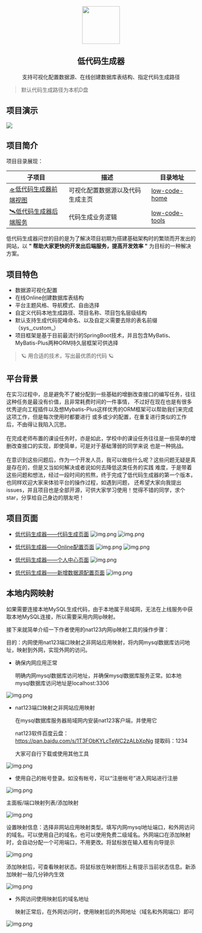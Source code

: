 <div align="center">
  <img src="https://raw.githack.com/pdxjie/low-code/master/asssets/code-download.svg" style="width:100px;height:100px;">
</div>
<p align="center">

 <h2 align="center">低代码生成器</h2>
 <p align="center">支持可视化配置数据源、在线创建数据库表结构、指定代码生成路径</p>
</p>

> 默认代码生成路径为本机D盘

<h2>项目演示</h2>




![](asssets/generatorCode.gif)

<h2>项目简介</h2>
项目目录展现：

|  子项目   | 描述  | 目录地址 | 
|  ----  | ----  | ---- |
| <a href="https://github.com/pdxjie/low-code/tree/master/low-code-home">🛸低代码生成器前端视图</a>  | 可视化配置数据源以及代码生成主页 | <a href="https://github.com/pdxjie/low-code/tree/master/low-code-home">low-code-home</a>
| <a href="https://github.com/pdxjie/low-code/tree/master/low-code-tools">🛰️低代码生成器后端服务</a>  | 代码生成业务逻辑 | <a href="https://github.com/pdxjie/low-code/tree/master/low-code-tools">low-code-tools</a>

低代码生成器问世的目的是为了解决项目初期为搭建基础架构时的繁琐而开发出的网站，以 <strong>" 帮助大家更快的开发出后端服务，提高开发效率 "</strong> 为目标的一种解决方案。

<h2>项目特色</h2>

- 数据源可视化配置
- 在线Online创建数据库表结构
- 平台主题风格、导航模式、自由选择
- 自定义代码本地生成路径、项目名称、项目包名层级结构
- 默认支持生成代码驼峰命名、以及自定义需要去除的表名前缀（sys_,custom_）
- 项目框架是基于目前最流行的SpringBoot技术，并且包含MyBatis、MyBatis-Plus两种ORM持久层框架可供选择

> 🪐 用合适的技术，写出最优质的代码 🪐

<h2>平台背景</h2>
在实习过程中，总是避免不了被分配到一些基础的增删改查接口的编写任务，往往这种任务是最没有价值，且非常耗费时间的一件事情，
不过好在现在也是有很多优秀逆向工程插件以及想Mybatis-Plus这样优秀的ORM框架可以帮助我们来完成这项工作，但是每次使用时都要进行
或多或少的配置，在重复进行类似的工作后，不由得让我陷入沉思。
<br>
<br>
在完成老师布置的课设任务时，亦是如此，学校中的课设任务往往是一些简单的增删改查接口的实现，即使简单，可是对于基础薄弱的同学来说
也是一种挑战。
<br>
<br>
在意识到这些问题后，作为一个开发人员，我可以做些什么呢？这些问题无疑是真是存在的，但是又当如何解决或者说如何去降低这类任务的实践
难度，于是带着这些问题和想法，经过一段时间的煎熬，终于完成了低代码生成器的第一个版本，也同样欢迎大家来体验平台的操作过程，如遇到问题，
还希望大家向我提出issues，并且项目也是全部开源，可供大家学习使用！觉得不错的同学，求个star，分享给自己身边的朋友吧！

<h2>项目页面</h2>


- <a href="https://github.com/pdxjie/low-code">低代码生成器——代码生成页面</a>
![img.png](asssets/config.png)
![img.png](asssets/generator.png)

- <a href="https://github.com/pdxjie/low-code">低代码生成器——Online配置页面</a>
![img.png](asssets/online.png)
![img.png](asssets/insert.png)

- <a href="https://github.com/pdxjie/low-code">低代码生成器——个人中心页面</a>
![img.png](asssets/center.png)


- <a href="https://github.com/pdxjie/low-code">低代码生成器——新增数据源配置页面</a>
![img.png](asssets/datasource.png)

<h2>本地内网映射</h2>

如果需要连接本地MySQL生成代码，由于本地属于局域网，无法在上线服务中获取本地MySQL连接，所以需要采用内网ip映射。

接下来就简单介绍一下作者使用的nat123内网ip映射工具的操作步骤：

目的：内网使用nat123端口映射之非网站应用映射，将内网mysql数据库访问地址，映射到外网，实现外网的访问。

- 确保内网应用正常
  
  明确内网mysql数据库访问地址，并确保mysql数据库服务正常。如本地mysql数据库访问地址是localhost:3306

![img.png](asssets/connectTest.png )

-  nat123端口映射之非网站应用映射
   
   在mysql数据库服务器局域网内安装nat123客户端，并使用它

    nat123软件百度云盘：https://pan.baidu.com/s/1T3FObKYLcTeWC2zALbXpNg 提取码：1234 
   
   大家可自行下载或使用其他工具
       


![img.png](asssets/nat123.png)

- 使用自己的帐号登录。如没有帐号，可以“注册帐号”进入网站进行注册

![img.png](asssets/login.png)

主面板/端口映射列表/添加映射

![img.png](asssets/port.png)

设置映射信息：选择非网站应用映射类型。填写内网mysql地址端口，和外网访问的域名。可以使用自己的域名，也可以使用免费二级域名。外网端口在添加映射时，会自动分配一个可用端口，不用更改。将鼠标放在输入框有向导提示

![img.png](asssets/nconfig.png)

添加映射后，可查看映射状态。将鼠标放在映射图标上有提示当前状态信息。新添加映射一般几分钟内生效

![img.png](asssets/show.png)

- 外网访问使用映射后的域名地址

    映射正常后，在外网访问时，使用映射后的外网地址（域名和外网端口）即可

![img.png](asssets/success.png)
